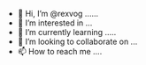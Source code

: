 - 👋 Hi, I’m @rexvog ......
- 👀 I’m interested in ...
- 🌱 I’m currently learning .....
- 💞️ I’m looking to collaborate on ...
- 📫 How to reach me ....

<!---
rexvog/rexvog is a ✨ special ✨ repository because its `README.md` (this file) appears on your GitHub profile.
You can click the Preview link to take a look at your changes.
--->
